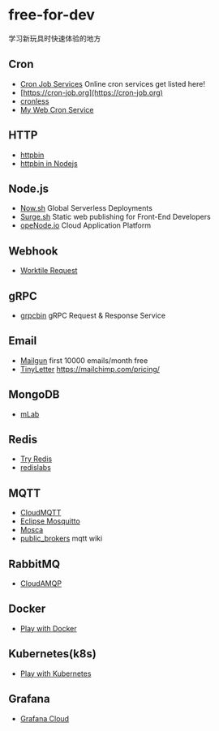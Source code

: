 # free-for-dev
学习新玩具时快速体验的地方

## Cron
- [Cron Job Services](https://www.cronjobservices.com/) Online cron services get listed here!
- [https://cron-job.org](https://cron-job.org)
- [cronless](https://cronless.com)
- [My Web Cron Service](http://mywebcron.com/)

## HTTP
- [httpbin](https://httpbin.org/)
- [httpbin in Nodejs](https://httpbin.isayme.org/)

## Node.js
- [Now.sh](http://now.sh/) Global Serverless Deployments
- [Surge.sh](https://surge.sh/) Static web publishing for Front-End Developers
- [opeNode.io](https://www.openode.io) Cloud Application Platform

## Webhook
- [Worktile Request](https://request.worktile.com/)

## gRPC
- [grpcbin](https://grpcb.in/) gRPC Request & Response Service

## Email
- [Mailgun](https://www.mailgun.com/) first 10000 emails/month free
- [TinyLetter](https://tinyletter.com/) https://mailchimp.com/pricing/

## MongoDB
- [mLab](https://mlab.com/plans/pricing/#plan-type=sandbox)

## Redis
- [Try Redis](https://try.redis.io/)
- [redislabs](https://redislabs.com/blog/redis-cloud-30mb-ram-30-connections-for-free/)

## MQTT
- [CloudMQTT](https://www.cloudmqtt.com/plans.html)
- [Eclipse Mosquitto](http://mosquitto.org/)
- [Mosca](http://www.mosca.io/)
- [public_brokers](https://github.com/mqtt/mqtt.github.io/wiki/public_brokers) mqtt wiki

## RabbitMQ
- [CloudAMQP](https://www.cloudamqp.com/plans.html)

## Docker
- [Play with Docker](https://labs.play-with-docker.com/)

## Kubernetes(k8s)
- [Play with Kubernetes](https://labs.play-with-k8s.com/)

## Grafana
- [Grafana Cloud](https://grafana.com/cloud/grafana)
